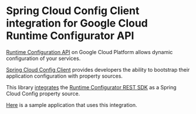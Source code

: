 # Spring Cloud Config Client integration for Google Cloud Runtime Configurator API

[Runtime Configuration API](https://cloud.google.com/deployment-manager/runtime-configurator/) on Google Cloud Platform
allows dynamic configuration of your services.

[Spring Cloud Config Client](https://cloud.spring.io/spring-cloud-config/) provides developers the ability to 
bootstrap their application configuration with property sources.

This library [integrates](http://projects.spring.io/spring-cloud/spring-cloud.html#customizing-bootstrap-property-sources)
the [Runtime Configurator REST SDK](https://cloud.google.com/deployment-manager/runtime-configurator/reference/rest/)
as a Spring Cloud Config property source.

[Here](../spring-cloud-gcp-examples/spring-cloud-gcp-config-example) is a sample application that uses this integration.
